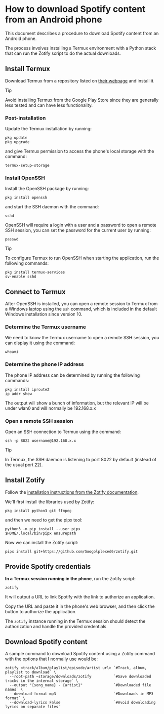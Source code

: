 # How to download Spotify content from an Android phone

This document describes a procedure to download Spotify content from an Android phone.

The process involves installing a Termux environment with a Python stack that can run the Zotify script to do the actual downloads.

## Install Termux

Download Termux from a repository listed on [their webpage](https://termux.dev/en/) and install it.

> [!TIP]
> Avoid installing Termux from the Google Play Store since they are generally less tested and can have less functionality.

### Post-installation

Update the Termux installation by running:

```
pkg update
pkg upgrade
```

and give Termux permission to access the phone's local storage with the command:

```
termux-setup-storage
```

### Install OpenSSH

Install the OpenSSH package by running:

```
pkg install openssh
```

and start the SSH daemon with the command:

```
sshd
```

OpenSSH will require a login with a user and a password to open a remote SSH session, you can set the password for the current user by running:

```
passwd
```

> [!TIP]
> To configure Termux to run OpenSSH when starting the application, run the following commands:
> 
> ```
> pkg install termux-services
> sv-enable sshd
> ```

## Connect to Termux

After OpenSSH is installed, you can open a remote session to Termux from a Windows laptop using the ```ssh``` command, which is included in the default Windows installation since version 10.

### Determine the Termux username

We need to know the Termux username to open a remote SSH session, you can display it using the command:

```
whoami
```

### Determine the phone IP address

The phone IP address can be determined by running the following commands:

```
pkg install iproute2
ip addr show
```

The output will show a bunch of information, but the relevant IP will be under wlan0 and will normally be 192.168.x.x

### Open a remote SSH session

Open an SSH connection to Termux using the command:

```
ssh -p 8022 username@192.168.x.x
```

> [!TIP]
> In Termux, the SSH daemon is listening to port 8022 by default (instead of the usual port 22).

## Install Zotify

Follow the [installation instructions from the Zotify documentation](https://github.com/Googolplexed0/zotify).

We'll first install the libraries used by Zotify:

```
pkg install python3 git ffmpeg
```

and then we need to get the pipx tool:

```
python3 -m pip install --user pipx
$HOME/.local/bin/pipx ensurepath
```
Now we can install the Zotify script:

```
pipx install git+https://github.com/Googolplexed0/zotify.git
```

## Provide Spotify credentials

**In a Termux session running in the phone**, run the Zotify script:

```
zotify
```

It will output a URL to link Spotify with the link to authorize an application.

Copy the URL and paste it in the phone's web browser, and then click the button to authorize the application.

The ```zotify``` instance running in the Termux session should detect the authorization and handle the provided credentials.

## Download Spotify content

A sample command to download Spotify content using a Zotify command with the options that I normally use would be:

```
zotify <track/album/playlist/episode/artist url> `#Track, album, playlist to download` \
  --root-path ~storage/downloads/zotify          `#Save downloaded tracks in the internal storage` \
  --output "{song_name} - {artist}"              `#Downloaded file names` \
  --download-format mp3                          `#Downloads in MP3 format` \
  --download-lyrics False                        `#Avoid downloading lyrics on separate files`
```

